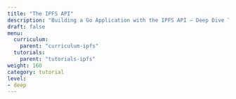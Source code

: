```yaml
---
title: "The IPFS API"
description: "Building a Go Application with the IPFS API – Deep Dive Tutorial"
draft: false
menu:
  curriculum:
    parent: "curriculum-ipfs"
  tutorials:
    parent: "tutorials-ipfs"
weight: 160
category: tutorial
level:
- deep
---
```

